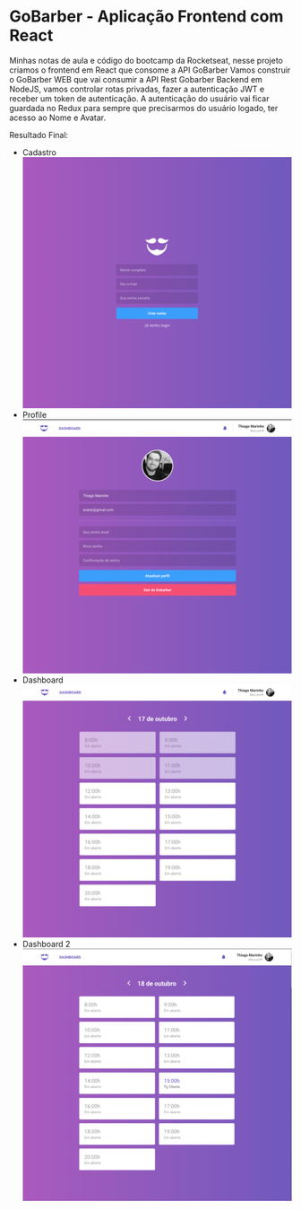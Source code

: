 # GoBarber - Aplicação Frontend com React

Minhas notas de aula e código do bootcamp da Rocketseat, nesse projeto criamos o frontend em React que consome a API GoBarber
Vamos construir o GoBarber WEB que vai consumir a API Rest Gobarber Backend em NodeJS, vamos controlar rotas privadas, fazer a autenticação JWT e receber um token de autenticação. A autenticação do usuário vai ficar guardada no Redux para sempre que precisarmos do usuário logado, ter acesso ao Nome e Avatar.


Resultado Final:
* Cadastro
![](https://raw.githubusercontent.com/tgmarinho/Images/master/bootcamp-rocketseat/gobarber-web-signup.png)
* Profile
![](https://raw.githubusercontent.com/tgmarinho/Images/master/bootcamp-rocketseat/gobarber-web-profile.png)
* Dashboard
![](https://raw.githubusercontent.com/tgmarinho/Images/master/bootcamp-rocketseat/gobarber-web-dash2.png)
* Dashboard 2
![](https://raw.githubusercontent.com/tgmarinho/Images/master/bootcamp-rocketseat/gobarber-web-dash.png.png)
